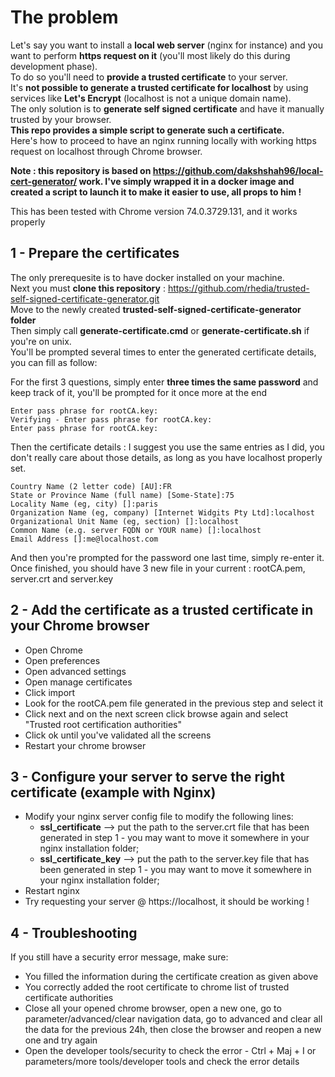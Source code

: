 # The problem
Let's say you want to install a __local web server__ (nginx for instance) and you want to perform __https request on it__ (you'll most likely do this during development phase).  
To do so you'll need to __provide a trusted certificate__ to your server.  
It's __not possible to generate a trusted certificate for localhost__ by using services like __Let's Encrypt__ (localhost is not a unique domain name).  
The only solution is to __generate self signed certificate__ and have it manually trusted by your browser.  
__This repo provides a simple script to generate such a certificate.__  
Here's how to proceed to have an nginx running locally with working https request on localhost through Chrome browser.  
  
__Note : this repository is based on https://github.com/dakshshah96/local-cert-generator/ work. I've simply wrapped it in a docker image and created a script to launch it to make it easier to use, all props to him !__

This has been tested with Chrome version 74.0.3729.131, and it works properly


## 1 - Prepare the certificates
The only prerequesite is to have docker installed on your machine.  
Next you must __clone this repository__ : https://github.com/rhedia/trusted-self-signed-certificate-generator.git  
Move to the newly created __trusted-self-signed-certificate-generator folder__  
Then simply call __generate-certificate.cmd__ or __generate-certificate.sh__ if you're on unix.  
You'll be prompted several times to enter the generated certificate details, you can fill as follow:

For the first 3 questions, simply enter __three times the same password__ and keep track of it, you'll be prompted for it once more at the end
~~~
Enter pass phrase for rootCA.key:
Verifying - Enter pass phrase for rootCA.key:
Enter pass phrase for rootCA.key:
~~~

Then the certificate details : I suggest you use the same entries as I did, you don't really care about those details, as long as you have localhost properly set.

~~~
Country Name (2 letter code) [AU]:FR
State or Province Name (full name) [Some-State]:75
Locality Name (eg, city) []:paris
Organization Name (eg, company) [Internet Widgits Pty Ltd]:localhost
Organizational Unit Name (eg, section) []:localhost
Common Name (e.g. server FQDN or YOUR name) []:localhost
Email Address []:me@localhost.com
~~~

And then you're prompted for the password one last time, simply re-enter it.
Once finished, you should have 3 new file in your current : rootCA.pem, server.crt and server.key

## 2 - Add the certificate as a trusted certificate in your Chrome browser
* Open Chrome
* Open preferences
* Open advanced settings
* Open manage certificates
* Click import
* Look for the rootCA.pem file generated in the previous step and select it
* Click next and on the next screen click browse again and select "Trusted root certification authorities"
* Click ok until you've validated all the screens
* Restart your chrome browser

## 3 - Configure your server to serve the right certificate (example with Nginx)
* Modify your nginx server config file to modify the following lines:
  * __ssl_certificate__ --> put the path to the server.crt file that has been generated in step 1 - you may want to move it somewhere in your nginx installation folder;
  * __ssl_certificate_key__ --> put the path to the server.key file that has been generated in step 1 - you may want to move it somewhere in your nginx installation folder;
* Restart nginx
* Try requesting your server @ https://localhost, it should be working !

## 4 - Troubleshooting
If you still have a security error message, make sure:
* You filled the information during the certificate creation as given above
* You correctly added the root certificate to chrome list of trusted certificate authorities
* Close all your opened chrome browser, open a new one, go to parameter/advanced/clear navigation data, go to advanced and clear all the data for the previous 24h, then close the browser and reopen a new one and try again
* Open the developer tools/security to check the error - Ctrl + Maj + I or parameters/more tools/developer tools and check the error details
